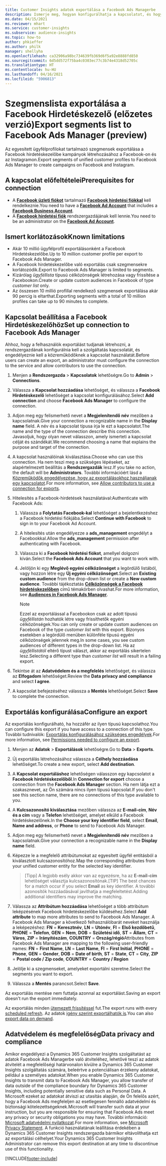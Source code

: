 ```yaml
---
title: Customer Insights adatok exportálása a Facebook Ads Managerbe
description: Ismerje meg, hogyan konfigurálhatja a kapcsolatot, és hogyan exportálhatja a Facebook Hirdetéskezelő.
ms.date: 04/15/2021
ms.reviewer: mhart
ms.service: customer-insights
ms.subservice: audience-insights
ms.topic: how-to
author: phkieffer
ms.author: philk
manager: shellyha
ms.openlocfilehash: ca32906a98bc734639fb369d6f5a92e8888fd850
ms.sourcegitcommit: 6d5dd572f75ba4c0303ec77c3b74e4318d52705c
ms.translationtype: HT
ms.contentlocale: hu-HU
ms.lasthandoff: 04/16/2021
ms.locfileid: "5906813"
---
```

# <a name="export-segments-list-to-facebook-ads-manager-preview"></a><span data-ttu-id="57ca2-103">Szegmenslista exportálása a Facebook Hirdetéskezelő (előzetes verzió)</span><span class="sxs-lookup"><span data-stu-id="57ca2-103">Export segments list to Facebook Ads Manager (preview)</span></span>

<span data-ttu-id="57ca2-104">Az egyesített ügyfélprofilokat tartalmazó szegmensek exportálása a Facebook hirdetéskezelőbe kampányok létrehozásához a Facebook-on és az Instagramon.</span><span class="sxs-lookup"><span data-stu-id="57ca2-104">Export segments of unified customer profiles to Facebook Ads Manager to create campaigns on Facebook and Instagram.</span></span>

## <a name="prerequisites-for-connection"></a><span data-ttu-id="57ca2-105">A kapcsolat előfeltételei</span><span class="sxs-lookup"><span data-stu-id="57ca2-105">Prerequisites for connection</span></span>

- <span data-ttu-id="57ca2-106">A [**Facebook üzleti fiókot**](https://www.facebook.com/business/learn/lessons/step-by-step-ads-manager-account) tartalmazó [**Facebook hirdetési fiókkal**](https://business.facebook.com/) kell rendelkeznie.</span><span class="sxs-lookup"><span data-stu-id="57ca2-106">You need to have a [**Facebook Ad Account**](https://www.facebook.com/business/learn/lessons/step-by-step-ads-manager-account) that includes a [**Facebook Business Account**](https://business.facebook.com/).</span></span>
- <span data-ttu-id="57ca2-107">A [**Facebook hirdetési fiók**](https://www.facebook.com/business/learn/lessons/step-by-step-ads-manager-account) rendszergazdájának kell lennie.</span><span class="sxs-lookup"><span data-stu-id="57ca2-107">You need to be an administrator on the [**Facebook Ad Account**](https://www.facebook.com/business/learn/lessons/step-by-step-ads-manager-account).</span></span>

## <a name="known-limitations"></a><span data-ttu-id="57ca2-108">Ismert korlátozások</span><span class="sxs-lookup"><span data-stu-id="57ca2-108">Known limitations</span></span>

- <span data-ttu-id="57ca2-109">Akár 10 millió ügyfélprofil exportálásonként a Facebook Hirdetéskezelőbe.</span><span class="sxs-lookup"><span data-stu-id="57ca2-109">Up to 10 million customer profile per export to Facebook Ads Manager.</span></span>
- <span data-ttu-id="57ca2-110">A Facebook hirdetéskezelőbe való exportálás csak szegmensekre korlátozódik.</span><span class="sxs-lookup"><span data-stu-id="57ca2-110">Export to Facebook Ads Manager is limited to segments.</span></span>
- <span data-ttu-id="57ca2-111">Kizárólag *ügyféllista* típusú célközönségek létrehozása vagy frissítése a Facebookon.</span><span class="sxs-lookup"><span data-stu-id="57ca2-111">Create or update custom audiences in Facebook of type *customer list* only.</span></span>
- <span data-ttu-id="57ca2-112">Az összesen 10 millió profillal rendelkező szegmensek exportálása akár 90 percig is eltarthat.</span><span class="sxs-lookup"><span data-stu-id="57ca2-112">Exporting segments with a total of 10 million profiles can take up to 90 minutes to complete.</span></span>

## <a name="set-up-connection-to-facebook-ads-manager"></a><span data-ttu-id="57ca2-113">Kapcsolat beállítása a Facebook Hirdetéskezelőhöz</span><span class="sxs-lookup"><span data-stu-id="57ca2-113">Set up connection to Facebook Ads Manager</span></span>

<span data-ttu-id="57ca2-114">Ahhoz, hogy a felhasználók exportálást tudjanak létrehozni, a rendszergazdának konfigurálnia kell a szolgáltatás kapcsolatát, és engedélyeznie kell a közreműködőknek a kapcsolat használatát.</span><span class="sxs-lookup"><span data-stu-id="57ca2-114">Before users can create an export, an administrator must configure the connection to the service and allow contributors to use the connection.</span></span>

1. <span data-ttu-id="57ca2-115">Menjen a **Rendszergazda** > **Kapcsolatok** lehetőségre.</span><span class="sxs-lookup"><span data-stu-id="57ca2-115">Go to **Admin** > **Connections**.</span></span>

1. <span data-ttu-id="57ca2-116">Válassza a **Kapcsolat hozzáadása** lehetőséget, és válassza a **Facebook Hirdetéskezelő** lehetőséget a kapcsolat konfigurálásához.</span><span class="sxs-lookup"><span data-stu-id="57ca2-116">Select **Add connection** and choose **Facebook Ads Manager** to configure the connection.</span></span>

1. <span data-ttu-id="57ca2-117">Adjon meg egy felismerhető nevet a **Megjelenítendő név** mezőben a kapcsolatnak.</span><span class="sxs-lookup"><span data-stu-id="57ca2-117">Give your connection a recognizable name in the **Display name** field.</span></span> <span data-ttu-id="57ca2-118">A név és a kapcsolat típusa írja le ezt a kapcsolatot.</span><span class="sxs-lookup"><span data-stu-id="57ca2-118">The name and the type of the connection describe this connection.</span></span> <span data-ttu-id="57ca2-119">Javasoljuk, hogy olyan nevet válasszon, amely ismerteti a kapcsolat célját és szándékát.</span><span class="sxs-lookup"><span data-stu-id="57ca2-119">We recommend choosing a name that explains the purpose and target of the connection.</span></span>

1. <span data-ttu-id="57ca2-120">A kapcsolat használóinak kiválasztása.</span><span class="sxs-lookup"><span data-stu-id="57ca2-120">Choose who can use this connection.</span></span> <span data-ttu-id="57ca2-121">Ha nem teszi meg a szükséges lépéseket, az alapértelmezett beállítás a **Rendszergazdák** lesz.</span><span class="sxs-lookup"><span data-stu-id="57ca2-121">If you take no action, the default will be **Administrators**.</span></span> <span data-ttu-id="57ca2-122">További információért lásd a [Közreműködők engedélyezése, hogy az exportálásokhoz használjanak egy kapcsolatot](connections.md#allow-contributors-to-use-a-connection-for-exports).</span><span class="sxs-lookup"><span data-stu-id="57ca2-122">For more information, see [Allow contributors to use a connection for exports](connections.md#allow-contributors-to-use-a-connection-for-exports).</span></span>

1. <span data-ttu-id="57ca2-123">Hitelesítés a Facebook-hirdetések használatával:</span><span class="sxs-lookup"><span data-stu-id="57ca2-123">Authenticate with Facebook Ads:</span></span> 

   1. <span data-ttu-id="57ca2-124">Válassza a **Folytatás Facebook-kal** lehetőséget a bejelentkezéshez a Facebook hirdetési fiókjába.</span><span class="sxs-lookup"><span data-stu-id="57ca2-124">Select **Continue with Facebook** to sign in to your Facebook Ad Account.</span></span>

   1. <span data-ttu-id="57ca2-125">A hitelesítés után engedélyezze a **ads_management** engedélyt a Facebookkal.</span><span class="sxs-lookup"><span data-stu-id="57ca2-125">Allow the **ads_management** permission after authenticating with Facebook.</span></span>

   1. <span data-ttu-id="57ca2-126">Válassza ki a **Facebook hirdetési fiókot**, amellyel dolgozni kíván.</span><span class="sxs-lookup"><span data-stu-id="57ca2-126">Select the **Facebook Ads Account** that you want to work with.</span></span>

   1. <span data-ttu-id="57ca2-127">Jelöljön ki egy **Meglévő egyéni célközönséget** a legördülő listából, vagy hozzon létre egy **Új egyéni célközönséget**.</span><span class="sxs-lookup"><span data-stu-id="57ca2-127">Select an **Existing custom audience** from the drop-down list or create a **New custom audience**.</span></span> <span data-ttu-id="57ca2-128">További tájékoztatás [**Célközönségek a Facebook hirdetéskezelőben**](https://www.facebook.com/business/help/744354708981227?id=2469097953376494) című témakörben olvashat.</span><span class="sxs-lookup"><span data-stu-id="57ca2-128">For more information, see [**Audiences in Facebook Ads Manager**](https://www.facebook.com/business/help/744354708981227?id=2469097953376494).</span></span>
      > [!NOTE]
      > <span data-ttu-id="57ca2-129">Ezzel az exportálással a Facebookon csak az adott típusú *ügyféllistán* hozhatók létre vagy frissíthetők egyéni célközönségek.</span><span class="sxs-lookup"><span data-stu-id="57ca2-129">You can only create or update custom audiences on Facebook of the type *customer list* with this export.</span></span> <span data-ttu-id="57ca2-130">Bizonyos esetekben a legördülő menüben különféle típusú egyéni célközönségek jelennek meg.</span><span class="sxs-lookup"><span data-stu-id="57ca2-130">In some cases, you see custom audiences of different types in the drop-down list.</span></span> <span data-ttu-id="57ca2-131">Ha az *ügyféllistától* eltérő típust választ, akkor az exportálás sikertelen lesz.</span><span class="sxs-lookup"><span data-stu-id="57ca2-131">Selecting a different type than *customer list* will result in a failing export.</span></span> 

1. <span data-ttu-id="57ca2-132">Tekintse át az **Adatvédelem és a megfelelés** lehetőséget, és válassza az **Elfogadom** lehetőséget.</span><span class="sxs-lookup"><span data-stu-id="57ca2-132">Review the **Data privacy and compliance** and select **I agree**.</span></span>

1. <span data-ttu-id="57ca2-133">A kapcsolat befejezéséhez válassza a **Mentés** lehetőséget.</span><span class="sxs-lookup"><span data-stu-id="57ca2-133">Select **Save** to complete the connection.</span></span>

## <a name="configure-an-export"></a><span data-ttu-id="57ca2-134">Exportálás konfigurálása</span><span class="sxs-lookup"><span data-stu-id="57ca2-134">Configure an export</span></span>

<span data-ttu-id="57ca2-135">Az exportálás konfigurálható, ha hozzáfér az ilyen típusú kapcsolathoz.</span><span class="sxs-lookup"><span data-stu-id="57ca2-135">You can configure this export if you have access to a connection of this type.</span></span> <span data-ttu-id="57ca2-136">További tudnivalók: [Exportálás konfigurálásához szükséges engedélyek](export-destinations.md#set-up-a-new-export).</span><span class="sxs-lookup"><span data-stu-id="57ca2-136">For more information, see [Permissions needed to configure an export](export-destinations.md#set-up-a-new-export).</span></span>

1. <span data-ttu-id="57ca2-137">Menjen az **Adatok** > **Exportálások** lehetőségre.</span><span class="sxs-lookup"><span data-stu-id="57ca2-137">Go to **Data** > **Exports**.</span></span>

1. <span data-ttu-id="57ca2-138">Új exportálás létrehozásához válassza a **Célhely hozzáadása** lehetőséget.</span><span class="sxs-lookup"><span data-stu-id="57ca2-138">To create a new export, select **Add destination**.</span></span> 

1. <span data-ttu-id="57ca2-139">A **Kapcsolat exportáláshoz** lehetőségen válasszon egy kapcsolatot a **Facebook hirdetéskezelőből**.</span><span class="sxs-lookup"><span data-stu-id="57ca2-139">In **Connection for export** choose a connection from the **Facebook Ads Manager** section.</span></span> <span data-ttu-id="57ca2-140">Ha nem látja ezt a szakasznevet, az Ön számára nincs ilyen típusú kapcsolat.</span><span class="sxs-lookup"><span data-stu-id="57ca2-140">If you don't see this section name, there are no connections of this type available to you.</span></span>

1. <span data-ttu-id="57ca2-141">A **Kulcsazonosító kiválasztása** mezőben válassza az **E-mail-cím**, **Név és a cím** vagy a **Telefon** lehetőséget, amelyet elküld a Facebook hirdetéskezelőnek.</span><span class="sxs-lookup"><span data-stu-id="57ca2-141">In the **Choose your key identifier field**, select **Email**, **Name and address**, or **Phone** to send to Facebook Ads Manager.</span></span> 

1. <span data-ttu-id="57ca2-142">Adjon meg egy felismerhető nevet a **Megjelenítendő név** mezőben a kapcsolatnak.</span><span class="sxs-lookup"><span data-stu-id="57ca2-142">Give your connection a recognizable name in the **Display name** field.</span></span>

1. <span data-ttu-id="57ca2-143">Képezze le a megfelelő attribútumokat az egyesített ügyfél entitásból a kiválasztott kulcsazonosítóhoz.</span><span class="sxs-lookup"><span data-stu-id="57ca2-143">Map the corresponding attributes from your unified customer entity for the selected key identifier.</span></span>
   > <span data-ttu-id="57ca2-144">[Tipp] A legjobb esély akkor van az egyezésre, ha az **E-mail-cím** lehetőséget választja kulcsazonosítónak.</span><span class="sxs-lookup"><span data-stu-id="57ca2-144">[TIP] The best chances for a match occur if you select **Email** as key identifier.</span></span> <span data-ttu-id="57ca2-145">A további azonosítók hozzáadásával javíthatja a megfeleltetést.</span><span class="sxs-lookup"><span data-stu-id="57ca2-145">Adding additional identifiers may improve the matching.</span></span>

1. <span data-ttu-id="57ca2-146">Válassza az **Attribútum hozzáadása** lehetőséget a több attribútum leképzésének Facebook hirdetéskezelőbe küldéséhez.</span><span class="sxs-lookup"><span data-stu-id="57ca2-146">Select **Add attribute** to map more attributes to send to Facebook Ads Manager.</span></span> <span data-ttu-id="57ca2-147">A Facebook Ads Manager a következő felhasználóbarát neveket használja a leképezéshez: **FN** = **Keresztnév**, **LN** = **Utónév**, **FI** = **Első kezdőbetű**, **PHONE** = **Telefon**, **GEN** = **Nem**, **DOB** = **Születési idő**, **ST** = **Állam**, **CT** = **Város**, **ZIP** = **Irányítószám**, **COUNTRY** = **Ország/régió**</span><span class="sxs-lookup"><span data-stu-id="57ca2-147">Attributes from Facebook Ads Manager are mapping to the following user-friendly names: **FN** = **First Name**, **LN** = **Last Name**, **FI** = **First Initial**, **PHONE** = **Phone**, **GEN** = **Gender**, **DOB** = **Date of birth**, **ST** = **State**, **CT** = **City**, **ZIP** = **Postal code / Zip code**, **COUNTRY** = **Country / Region**</span></span>

1. <span data-ttu-id="57ca2-148">Jelölje ki a szegmenseket, amelyeket exportálni szeretne.</span><span class="sxs-lookup"><span data-stu-id="57ca2-148">Select the segments you want to export.</span></span>

1. <span data-ttu-id="57ca2-149">Válassza a **Mentés** parancsot.</span><span class="sxs-lookup"><span data-stu-id="57ca2-149">Select **Save**.</span></span>

<span data-ttu-id="57ca2-150">Az exportálás mentése nem futtatja azonnal az exportálást.</span><span class="sxs-lookup"><span data-stu-id="57ca2-150">Saving an export doesn't run the export immediately.</span></span>

<span data-ttu-id="57ca2-151">Az exportálás minden [ütemezett frissítéssel](system.md#schedule-tab) fut.</span><span class="sxs-lookup"><span data-stu-id="57ca2-151">The export runs with every [scheduled refresh](system.md#schedule-tab).</span></span> <span data-ttu-id="57ca2-152">Az adatok [igény szerint exportálhatók is](export-destinations.md#run-exports-on-demand).</span><span class="sxs-lookup"><span data-stu-id="57ca2-152">You can also [export data on demand](export-destinations.md#run-exports-on-demand).</span></span> 

## <a name="data-privacy-and-compliance"></a><span data-ttu-id="57ca2-153">Adatvédelem és megfelelőség</span><span class="sxs-lookup"><span data-stu-id="57ca2-153">Data privacy and compliance</span></span>

<span data-ttu-id="57ca2-154">Amikor engedélyezi a Dynamics 365 Customer Insights szolgáltatást az adatok Facebook Ads Managerbe való átviteléhez, lehetővé teszi az adatok átvitelét a megfelelőségi határvonalon kívülre a Dynamics 365 Customer Insights szolgáltatás számára, beleértve a potenciálisan érzékeny adatokat, például a személyes adatokat.</span><span class="sxs-lookup"><span data-stu-id="57ca2-154">When you enable Dynamics 365 Customer Insights to transmit data to Facebook Ads Manager, you allow transfer of data outside of the compliance boundary for Dynamics 365 Customer Insights, including potentially sensitive data such as Personal Data.</span></span> <span data-ttu-id="57ca2-155">A Microsoft ezeket az adatokat átviszi az utasítás alapján, de Ön felelős azért, hogy a Facebook Ads megfeleljen az esetlegesen fennálló adatvédelmi és biztonsági kötelezettségeknek.</span><span class="sxs-lookup"><span data-stu-id="57ca2-155">Microsoft will transfer such data at your instruction, but you are responsible for ensuring that Facebook Ads meet any privacy or security obligations you may have.</span></span> <span data-ttu-id="57ca2-156">További információ: [Microsoft adatvédelmi nyilatkozat](https://go.microsoft.com/fwlink/?linkid=396732).</span><span class="sxs-lookup"><span data-stu-id="57ca2-156">For more information, see [Microsoft Privacy Statement](https://go.microsoft.com/fwlink/?linkid=396732).</span></span>
<span data-ttu-id="57ca2-157">A funkció használatának leállítása érdekében a Dynamics 365 Customer Insights rendszergazda bármikor eltávolíthatja ezt az exportálási célhelyet.</span><span class="sxs-lookup"><span data-stu-id="57ca2-157">Your Dynamics 365 Customer Insights Administrator can remove this export destination at any time to discontinue use of this functionality.</span></span>


[!INCLUDE[footer-include](../includes/footer-banner.md)]
